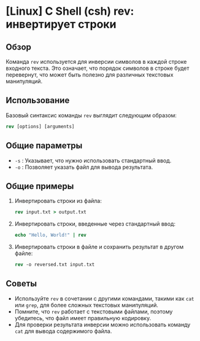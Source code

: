 # [Linux] C Shell (csh) rev: инвертирует строки

## Обзор
Команда `rev` используется для инверсии символов в каждой строке входного текста. Это означает, что порядок символов в строке будет перевернут, что может быть полезно для различных текстовых манипуляций.

## Использование
Базовый синтаксис команды `rev` выглядит следующим образом:

```csh
rev [options] [arguments]
```

## Общие параметры
- `-s` : Указывает, что нужно использовать стандартный ввод.
- `-o` : Позволяет указать файл для вывода результата.

## Общие примеры
1. Инвертировать строки из файла:
   ```csh
   rev input.txt > output.txt
   ```

2. Инвертировать строки, введенные через стандартный ввод:
   ```csh
   echo "Hello, World!" | rev
   ```

3. Инвертировать строки в файле и сохранить результат в другом файле:
   ```csh
   rev -o reversed.txt input.txt
   ```

## Советы
- Используйте `rev` в сочетании с другими командами, такими как `cat` или `grep`, для более сложных текстовых манипуляций.
- Помните, что `rev` работает с текстовыми файлами, поэтому убедитесь, что файл имеет правильную кодировку.
- Для проверки результата инверсии можно использовать команду `cat` для вывода содержимого файла.